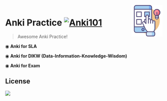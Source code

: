 <img src='assets/Practice.svg' align='right' alt='Learning' width='100' height='100' />


# Anki Practice [![Anki101](https://img.shields.io/badge/Gihub-Anki101-blue?style=flat-square&logo=github)](https://github.com/thu-zhanghl/Anki101)

>Awesome Anki Practice!

◉ **Anki for SLA**

◉ **Anki for DIKW      (Data-Information-Knowledge-Wisdom)**

◉ **Anki for Exam**

## License

[![](https://licensebuttons.net/l/by-nc-nd/3.0/88x31.png)](https://creativecommons.org/licenses/by-nc-nd/4.0/legalcode)
